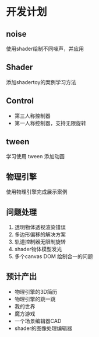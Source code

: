 <!--

 * @Date: 2023-05-15 13:56:23

 * @LastEditors: Yifan Wu 1208097313@qq.com

 * @LastEditTime: 2023-05-15 16:46:53

 * @FilePath: /threejs-demo/README.md

-->

# 开发计划

## noise

使用shader绘制不同噪声，并应用

## Shader

添加shadertoy的案例学习方法

## Control

* 第三人称控制器
* 第一人称控制器，支持无限旋转

## tween

学习使用 tween 添加动画

## 物理引擎

使用物理引擎完成展示案例

## 问题处理

1. 透明物体透视渲染错误
2. 多边形偏移的解决方案
3. 轨道控制器无限制旋转
4. shader物体模型发光
5. 多个canvas DOM 绘制合一的问题

## 预计产出

* 物理引擎的3D简历
* 物理引擎的跳一跳
* 我的世界
* 魔方游戏
* 一个场景编辑器CAD
* shader的图像处理编辑器
